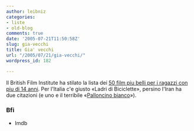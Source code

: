 ```yaml
---
author: leibniz
categories:
- liste
- old-blog
comments: true
date: '2005-07-21T11:50:58Z'
slug: gia-vecchi
title: Gia' vecchi
url: "/2005/07/21/gia-vecchi/"
wordpress_id: 182

---
```

Il British Film Institute ha stilato la lista dei [50 film
piu belli per i ragazzi con piu di 14 anni](http://www.bfi.org.uk/education/events/watchthis/top50.php). Per l'Italia c'e giusto «Ladri
di Biciclette», persino l'Iran ha due citazioni (e uno e il terribile «[Palloncino bianco](http://www.imdb.com/title/tt0112445/)»).  


### Bfi
- Imdb
